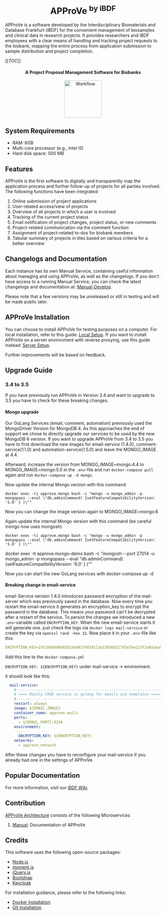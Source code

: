 <div align="center">
  <h1>APProVe <sup>by iBDF</sup></h1>
</div>

APProVe is a software developed by the Interdisciplinary Biomaterials and Database Frankfurt (iBDF) for the convenient management of biosamples and clinical data in research projects. It provides researchers and iBDF employees with a clear means of handling and tracking project requests to the biobank, mapping the entire process from application submission to sample distribution and project completion.

[[_TOC_]]

<div align="center">
  <h4>A Project Proposal Management Software for Biobanks</h4>
</div>

<p align="center">
  <a href="#">
    <img src="https://gitlab.ibdf-frankfurt.de/uct/open-approve/-/raw/master/img/Project_management-APProVe_en.png" alt="Workflow" style="height: 120px; width: 120px">
  </a>
</p>

## System Requirements
- RAM: 6GB
- Multi-core processor (e.g., Intel i5)
- Hard disk space: 500 MB

## Features
APProVe is the first software to digitally and transparently map the application process and further follow-up of projects for all parties involved. The following functions have been integrated:

1. Online submission of project applications
2. User-related access/view of projects
3. Overview of all projects in which a user is involved
4. Tracking of the current project status
5. Email notification of project changes, project status, or new comments
6. Project-related communication via the comment function
7. Assignment of project-related to-dos for biobank members
8. Tabular summary of projects in tiles based on various criteria for a better overview

## Changelogs and Documentation
Each instance has its own Manual Service, containing useful information about managing and using APProVe, as well as the changelogs. If you don't have access to a running Manual Service, you can check the latest changelogs and documentation at: [Manual-Develop](https://backend.approved.ibdf-frankfurt.de/manual/updates/).

Please note that a few versions may be unreleased or still in testing and will be made public later.

## APProVe Installation
You can choose to install APProVe for testing purposes on a computer. For local installation, refer to this guide: [Local Setup](https://gitlab.ibdf-frankfurt.de/uct/open-approve/-/tree/master/complete-local-setup?ref_type=heads). If you want to install APProVe on a server environment with reverse proxying, use this guide instead: [Server Setup](https://gitlab.ibdf-frankfurt.de/uct/open-approve/-/tree/master/server-setup?ref_type=heads).

Further improvements will be based on feedback.

## Upgrade Guide

### 3.4 to 3.5
If you have previously run APProVe in Version 3.4 and want to upgrade to 3.5 you have to check for these breaking changes.

#### Mongo upgrade
Our GoLang Services (email, comment, automation) previously used the MongoDriver Version for MongoDB 4. As this approaches the end of support we chose to directly upgrade our services to be used by the new MongoDB 6 version.
If you want to upgrade APProVe from 3.4 to 3.5 you have to first download the new images for email-service (1.4.0), comment-service(1.1.0) and automation-service(1.5.0) and leave the MONGO_IMAGE at 4.4.

Afterward, increase the version from MONGO_IMAGE=mongo:4.4 to MONGO_IMAGE=mongo:5.0 in the ``.env``-file and run ``docker-compose pull`` again and run ``docker-compose up -d mongo``.

Now update the internal Mongo version with this command:

````shell
docker exec -ti approve.mongo bash -c "mongo -u mongo_admin -p mongopass --eval \"db.adminCommand( {setFeatureCompatibilityVersion: '5.0' } )\""
````

Now you can change the image version again to MONGO_IMAGE=mongo:6

Again update the internal Mongo version with this command (be careful mongo now uses mongosh)

````shell
docker exec -ti approve.mongo bash -c "mongo -u mongo_admin -p mongopass --eval \"db.adminCommand( {setFeatureCompatibilityVersion: '5.0' } )\""
````

docker exec -ti approve.mongo-demo bash -c "mongosh --port 27014 -u mongo_admin -p mongopass --eval \"db.adminCommand( {setFeatureCompatibilityVersion: '6.0' } )\""

Now you can start the new GoLang services with docker-compose up -d

#### Breaking change in email-service
email-Service version 1.4.0 introduces password encryption of the mail-server which was previously saved in the database.
Now every time you restart the email-service it generates an encryption_key to encrypt the password in the database. This means your password can't be decrypted after a restart of the service.
To persist the changes we introduced a new ``.env``-variable called ``ENCRYPTION_KEY``. When the new email-service starts it will generate one. just check the logs via ``docker logs mail-service`` or create the key via ``openssl rand -hex 32``.
Now place it in your ``.env``-file like this:
````yaml
ENCRYPTION_KEY=1911668690d83b2ded9176039111e15b568217d3e7be215f2a0a1ea5b82f8a27
````

Add this line to the ``docker-compose.yml``

``ENCRYPTION_KEY: ${ENCRYPTION_KEY}``
under mail-service -> environment.

it should look like this:

````yaml
  mail-service:
    #-------------------------------------------------------------------------------------
    # ==== Mainly CRUD service in golang for emails and templates ====
    #-------------------------------------------------------------------------------------
    restart: always
    image: ${EMAIL_IMAGE}
    container_name: approve.mails
    ports:
      - ${EMAIL_PORT}:4234
    environment:
     ...
      ENCRYPTION_KEY: ${ENCRYPTION_KEY}
    networks:
      - approve_network

````

After these changes you have to reconfigure your mail-service if you already had one in the settings of APProVe.



## Popular Documentation
For more information, visit our [iBDF Wiki](https://ibdf-frankfurt.de/wiki/Hauptseite).

## Contribution
[APProVe Architecture](https://backend.demo.ibdf-frankfurt.de/manual/introduction/architecture.html) consists of the following Microservices
1. [Manual](https://github.com/iBDFrankfurt/APProVe-Manual): Documentation of APProVe

## Credits
This software uses the following open-source packages:
- [Node.js](https://nodejs.org/)
- [moment.js](https://momentjs.com/)
- [jQuery.js](https://jquery.com/)
- [Bootstrap](https://getbootstrap.com/)
- [Keycloak](https://www.keycloak.org/about)

For installation guidance, please refer to the following links:
- [Docker Installation][docker]
- [Git Installation][git]

[docker]: <https://docs.docker.com/install>
[git]: <https://www.atlassian.com/git/tutorials/install-git>
